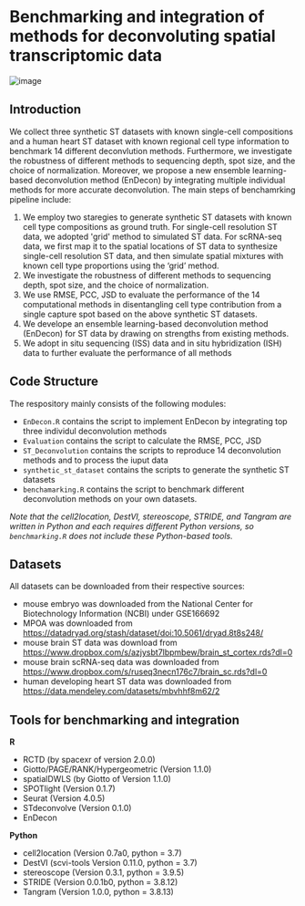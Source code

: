 # Benchmarking and integration of methods for deconvoluting spatial transcriptomic data

![image](https://github.com/SunXQlab/ST-deconvoulution/blob/main/Fig1.Framework-github.jpg)

## Introduction

We collect three synthetic ST datasets with known single-cell compositions and a human heart ST dataset with known regional cell type information
to benchmark 14 different deconvlution methods. Furthermore, we investigate the robustness of different methods to sequencing depth, spot size, and 
the choice of normalization. Moreover, we propose a new ensemble learning-based deconvolution method (EnDecon) by integrating multiple individual 
methods for more accurate deconvolution.
The main steps of benchamrking pipeline include: 
1) We employ two staregies to generate synthetic ST datasets with known cell type compositions as ground truth. For single-cell resolution ST data, we adopted 'grid' method to simulated ST data. For scRNA-seq data, we first map it to the spatial locations of ST data to synthesize single-cell resolution ST data, and then simulate spatial mixtures with known cell type proportions using the ‘grid’ method.<br> 
2) We investigate the robustness of different methods to sequencing depth, spot size, and the choice of normalization.<br> 
3) We use RMSE, PCC, JSD to evaluate the performance of the 14 computational methods in disentangling cell type contribution from a single capture spot based on the above synthetic ST datasets.<br>
4) We develope an ensemble learning-based deconvolution method (EnDecon) for ST data by drawing on strengths from existing methods.<br> 
5) We adopt in situ sequencing (ISS) data and in situ hybridization (ISH) data to further evaluate the performance of all methods

## Code Structure
The respository mainly consists of the following modules:
* `EnDecon.R` contains the script to implement EnDecon by integrating top three individul deconvolution methods<br>
* `Evaluation` contains the script to calculate the RMSE, PCC, JSD<br>
* `ST_Deconvolution` contains the scripts to reproduce 14 deconvolution methods and to process the iuput data<br>
* `synthetic_st_dataset` contains the scripts to generate the synthetic ST datasets<br>
* `benchamarking.R` contains the script to benchmark different deconvolution methods on your own datasets. <br>

*Note that the cell2location, DestVI, stereoscope, STRIDE, and Tangram are written in Python and each requires different Python versions, so `benchmarking.R` does not include these Python-based tools.* 

## Datasets
All datasets can be downloaded from their respective sources:<br>
* mouse embryo was downloaded from the National Center for Biotechnology Information (NCBI) under GSE166692<br>
* MPOA was downloaded from https://datadryad.org/stash/dataset/doi:10.5061/dryad.8t8s248/<br>
* mouse brain ST data was download from https://www.dropbox.com/s/azjysbt7lbpmbew/brain_st_cortex.rds?dl=0 <br>
* mouse brain scRNA-seq data was downloaded from https://www.dropbox.com/s/ruseq3necn176c7/brain_sc.rds?dl=0<br>
* human developing heart ST data was downloaded from https://data.mendeley.com/datasets/mbvhhf8m62/2<br>

## Tools for benchmarking and integration
**R**
* RCTD (by spacexr of version 2.0.0)<br>
* Giotto/PAGE/RANK/Hypergeometric (Version 1.1.0)<br>
* spatialDWLS (by Giotto of Version 1.1.0)<br>
* SPOTlight (Version 0.1.7)<br>
* Seurat (Version 4.0.5)<br>
* STdeconvolve (Version 0.1.0)<br>
* EnDecon<br>

**Python**<br>
* cell2location (Version 0.7a0, python = 3.7)<br>
* DestVI (scvi-tools Version 0.11.0, python = 3.7)<br>
* stereoscope (Version 0.3.1, python = 3.9.5)<br>
* STRIDE (Version 0.0.1b0, python = 3.8.12)<br>
* Tangram (Version 1.0.0, python = 3.8.13)<br>














